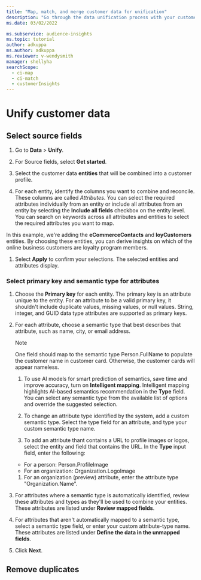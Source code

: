 ```yaml
---
title: "Map, match, and merge customer data for unification"
description: "Go through the data unification process with your customer data to create a single unified customer profile"
ms.date: 03/02/2022

ms.subservice: audience-insights
ms.topic: tutorial
author: adkuppa
ms.author: adkuppa
ms.reviewer: v-wendysmith
manager: shellyha
searchScope: 
  - ci-map
  - ci-match
  - customerInsights
---
```


# Unify customer data

<!--- Add intro --->

## Select source fields

1. Go to **Data** > **Unify**.

1. For Source fields, select **Get started**.

1. Select the customer data **entities** that will be combined into a customer profile.

1. For each entity, identify the columns you want to combine and reconcile. These columns are called *Attributes*. You can select the required attributes individually from an entity or include all attributes from an entity by selecting the **Include all fields** checkbox on the entity level. You can search on keywords across all attributes and entities to select the required attributes you want to map.

<!--- Insert screenshot --->

   In this example, we're adding the **eCommerceContacts** and **loyCustomers** entities. By choosing these entities, you can derive insights on which of the online business customers are loyalty program members.

1. Select **Apply** to confirm your selections. The selected entities and attributes display.

### Select primary key and semantic type for attributes

<!--- Insert screenshot --->

1. Choose the **Primary key** for each entity. The primary key is an attribute unique to the entity. For an attribute to be a valid primary key, it shouldn't include duplicate values, missing values, or null values. String, integer, and GUID data type attributes are supported as primary keys.

1. For each attribute, choose a semantic type that best describes that attribute, such as name, city, or email address.

   > [!NOTE]
   > One field should map to the semantic type Person.FullName to populate the customer name in customer card. Otherwise, the customer cards will appear nameless.

   1. To use AI models for smart prediction of semantics, save time and improve accuracy, turn on **Intelligent mapping**. Intelligent mapping highlights AI-based semantics recommendation in the **Type** field. You can select any semantic type from the available list of options and override the suggested selection.
  
   1. To change an attribute type identified by the system, add a custom semantic type. Select the type field for an attribute, and type your custom semantic type name.

   1. To add an attribute thant contains a URL to profile images or logos, select the entity and field that contains the URL. In the **Type** input field, enter the following:
   - For a person: Person.ProfileImage
   - For an organization: Organization.LogoImage

   1. For an organization (preview) attribute, enter the attribute type "Organization.Name".

1. For attributes where a semantic type is automatically identified, review these attributes and types as they'll be used to combine your entities. These attributes are listed under **Review mapped fields**.

1. For attributes that aren't automatically mapped to a semantic type, select a semantic type field, or enter your custom attribute-type name. These attributes are listed under **Define the data in the unmapped fields**.

1. Click **Next**.

## Remove duplicates
